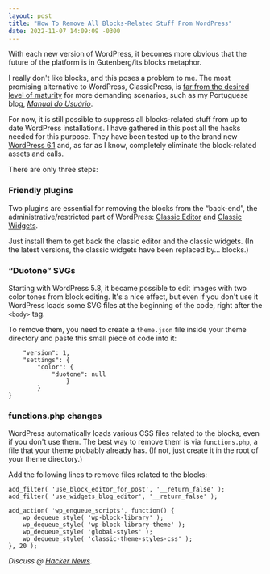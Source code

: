 ```yaml
---
layout: post
title: "How To Remove All Blocks-Related Stuff From WordPress"
date: 2022-11-07 14:09:09 -0300
---
```

With each new version of WordPress, it becomes more obvious that the future of the platform is in Gutenberg/its blocks metaphor.

I really don't like blocks, and this poses a problem to me. The most promising alternative to WordPress, ClassicPress, is [far from the desired level of maturity](https://notes.ghed.in/posts/2022/wordpress-classicpress/) for more demanding scenarios, such as my Portuguese blog, [_Manual do Usuário_](https://manualdousuario.net).

For now, it is still possible to suppress all blocks-related stuff from up to date WordPress installations. I have gathered in this post all the hacks needed for this purpose. They have been tested up to the brand new [WordPress 6.1](https://wordpress.org/news/2022/11/misha/) and, as far as I know, completely eliminate the block-related assets and calls.

There are only three steps:

### Friendly plugins

Two plugins are essential for removing the blocks from the “back-end”, the administrative/restricted part of WordPress: [Classic Editor](https://wordpress.org/plugins/classic-editor/) and [Classic Widgets](https://wordpress.org/plugins/classic-widgets/).

Just install them to get back the classic editor and the classic widgets. (In the latest versions, the classic widgets have been replaced by… blocks.)

### “Duotone” SVGs

Starting with WordPress 5.8, it became possible to edit images with two color tones from block editing. It's a nice effect, but even if you don't use it WordPress loads some SVG files at the beginning of the code, right after the `<body>` tag.

To remove them, you need to create a `theme.json` file inside your theme directory and paste this small piece of code into it:

```
	"version": 1,
	"settings": {
		"color": {
			"duotone": null
                }
        }
}
```

### functions.php changes

WordPress automatically loads various CSS files related to the blocks, even if you don't use them. The best way to remove them is via `functions.php`, a file that your theme probably already has. (If not, just create it in the root of your theme directory.)

Add the following lines to remove files related to the blocks:

```
add_filter( 'use_block_editor_for_post', '__return_false' );
add_filter( 'use_widgets_blog_editor', '__return_false' );

add_action( 'wp_enqueue_scripts', function() {
	wp_dequeue_style( 'wp-block-library' );
	wp_dequeue_style( 'wp-block-library-theme' );
	wp_dequeue_style( 'global-styles' );
	wp_dequeue_style( 'classic-theme-styles-css' );
}, 20 );
```

_Discuss @ [Hacker News](https://news.ycombinator.com/item?id=33508808)._